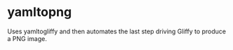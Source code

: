 # yamltopng
Uses yamltogliffy and then automates the last step driving Gliffy to produce a PNG image.
